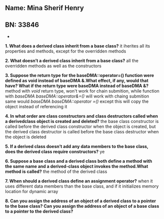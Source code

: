 
## Name: Mina Sherif Henry
## BN: 33846
-
**1. What does a derived class inherit from a base class?**
it iherites all its properties and methods, except for the overridden methods

**2. What doesn’t a derived class inherit from a base class?**
all the overridden methods as well as the constructors

**3. Suppose the return type for the baseDMA::operator=() function were defined as
void instead of baseDMA &.What effect, if any, would that have? What if the return
type were baseDMA instead of baseDMA &?**
method with *void* return type, won't work for chain submition, while function with *baseDMA baseDMA::operator&=()* will work with chaing submition same would *baseDMA baseDMA::operator =()* except this will copy the object instead of referencing it

**4. In what order are class constructors and class destructors called when a derivedclass
object is created and deleted?**
the base class constructor is called before the derived class constructor when the object is created, but the derived class destructor is called before the base class destructor when the object is deleted

**5. If a derived class doesn’t add any data members to the base class, does the derived
class require constructors?**
ye

**6. Suppose a base class and a derived class both define a method with the same name
and a derived-class object invokes the method.What method is called?**
the method of the derived class

**7. When should a derived class define an assignment operator?**
when it uses different data members than the base class, and if it initializes memory location for dynamic array

**8. Can you assign the address of an object of a derived class to a pointer to the base
class? Can you assign the address of an object of a base class to a pointer to the
derived class?**
